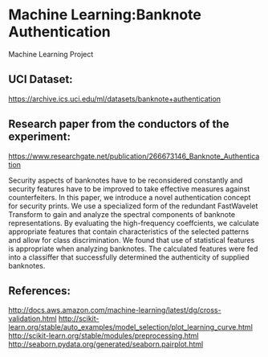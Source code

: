 # Machine Learning:Banknote Authentication
Machine Learning Project

## UCI Dataset: 
https://archive.ics.uci.edu/ml/datasets/banknote+authentication
## Research paper from the conductors of the experiment: 
https://www.researchgate.net/publication/266673146_Banknote_Authentication

Security aspects of banknotes have to be reconsidered constantly and security features have to be improved to take effective measures against counterfeiters. In this paper, we introduce a novel authentication concept for security prints. We use a specialized form of the redundant FastWavelet Transform to gain and analyze the spectral components of banknote representations. By evaluating the high-frequency coeffcients, we calculate appropriate features that contain characteristics of the selected patterns and allow for class discrimination. We found that use of statistical features is appropriate when analyzing banknotes. The calculated features were fed into a classiffer that successfully determined the authenticity of supplied banknotes.

## References:
http://docs.aws.amazon.com/machine-learning/latest/dg/cross-validation.html
http://scikit-learn.org/stable/auto_examples/model_selection/plot_learning_curve.html
http://scikit-learn.org/stable/modules/preprocessing.html
http://seaborn.pydata.org/generated/seaborn.pairplot.html
